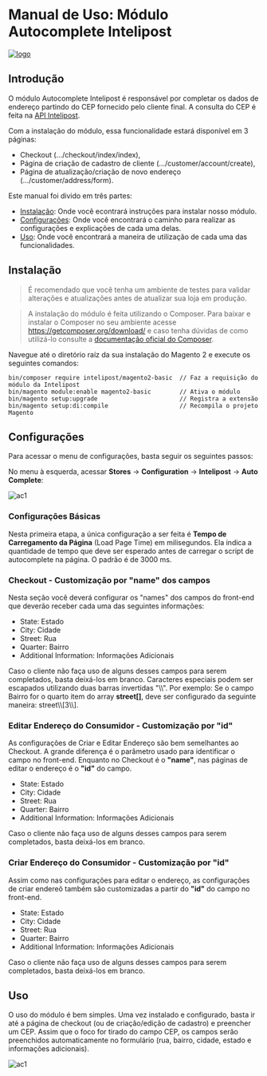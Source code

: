 # Manual de Uso: Módulo Autocomplete Intelipost

[![logo](https://image.prntscr.com/image/E8AfiBL7RQKKVychm7Aubw.png)](http://www.intelipost.com.br)

## Introdução

O módulo Autocomplete Intelipost é responsável por completar os dados de endereço partindo do CEP fornecido pelo cliente final.
A consulta do CEP é feita na [API Intelipost](https://docs.intelipost.com.br/v1/cep/autocomplete).

Com a instalação do módulo, essa funcionalidade estará disponível em 3 páginas:

- Checkout (.../checkout/index/index),
- Página de criação de cadastro de cliente (.../customer/account/create),
- Página de atualização/criação de novo endereço (.../customer/address/form).

Este manual foi divido em três partes:

  - [Instalação](#instalação): Onde você econtrará instruções para instalar nosso módulo.
  - [Configurações](#configurações): Onde você encontrará o caminho para realizar as configurações e explicações de cada uma delas.
  - [Uso](#uso): Onde você encontrará a maneira de utilização de cada uma das funcionalidades.
  
## Instalação
> É recomendado que você tenha um ambiente de testes para validar alterações e atualizações antes de atualizar sua loja em produção.

> A instalação do módulo é feita utilizando o Composer. Para baixar e instalar o Composer no seu ambiente acesse https://getcomposer.org/download/ e caso tenha dúvidas de como utilizá-lo consulte a [documentação oficial do Composer](https://getcomposer.org/doc/).

Navegue até o diretório raíz da sua instalação do Magento 2 e execute os seguintes comandos:


```
bin/composer require intelipost/magento2-basic  // Faz a requisição do módulo da Intelipost
bin/magento module:enable magento2-basic        // Ativa o módulo
bin/magento setup:upgrade                       // Registra a extensão
bin/magento setup:di:compile                    // Recompila o projeto Magento
```

## Configurações
Para acessar o menu de configurações, basta seguir os seguintes passos:

No menu à esquerda, acessar **Stores** -> **Configuration** -> **Intelipost** -> **Auto Complete**:

![ac1](https://s3.amazonaws.com/email-assets.intelipost.net/integracoes/ac2.gif)


### Configurações Básicas
Nesta primeira etapa, a única configuração a ser feita é **Tempo de Carregamento da Página** (Load Page Time) em milisegundos.
Ela indica a quantidade de tempo que deve ser esperado antes de carregar o script de autocomplete na página.
O padrão é de 3000 ms.

### Checkout - Customização por "name" dos campos
Nesta seção você deverá configurar os "names" dos campos do front-end que deverão receber cada uma das seguintes informações:

- State: Estado
- City: Cidade
- Street: Rua
- Quarter: Bairro
- Additional Information: Informações Adicionais

Caso o cliente não faça uso de alguns desses campos para serem completados, basta deixá-los em branco.
Caracteres especiais podem ser escapados utilizando duas barras invertidas "\\\\". 
Por exemplo: Se o campo Bairro for o quarto item do array **street[]**, deve ser configurado da seguinte maneira: street\\\\[3\\\\].

### Editar Endereço do Consumidor - Customização por "id"
As configurações de Criar e Editar Endereço são bem semelhantes ao Checkout. A grande diferença é o parâmetro usado para identificar o campo no front-end. Enquanto no Checkout é o **"name"**, nas páginas de editar o endereço é o **"id"** do campo.

- State: Estado
- City: Cidade
- Street: Rua
- Quarter: Bairro
- Additional Information: Informações Adicionais

Caso o cliente não faça uso de alguns desses campos para serem completados, basta deixá-los em branco.

### Criar Endereço do Consumidor - Customização por "id"
Assim como nas configurações para editar o endereço, as configurações de criar endereõ também são customizadas a partir do **"id"** do campo no front-end.

- State: Estado
- City: Cidade
- Street: Rua
- Quarter: Bairro
- Additional Information: Informações Adicionais

Caso o cliente não faça uso de alguns desses campos para serem completados, basta deixá-los em branco.

## Uso

O uso do módulo é bem simples. Uma vez instalado e configurado, basta ir até a página de checkout (ou de criação/edição de cadastro) e preencher um CEP. Assim que o foco for tirado do campo CEP, os campos serão preenchidos automaticamente no formulário (rua, bairro, cidade, estado e informações adicionais).

![ac1](https://s3.amazonaws.com/email-assets.intelipost.net/integracoes/ac3.gif)
